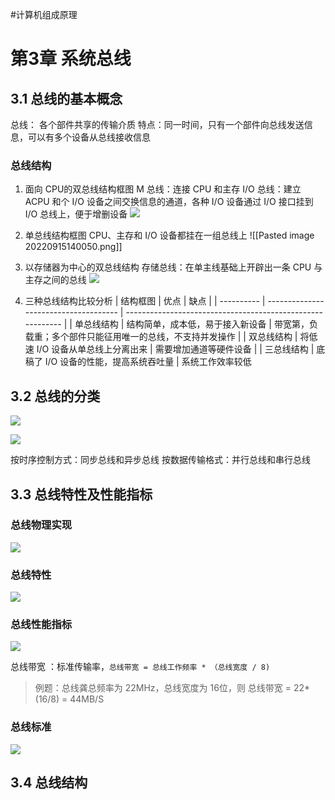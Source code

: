 #计算机组成原理

# 第3章 系统总线
## 3.1 总线的基本概念
总线： 各个部件共享的传输介质
特点：同一时间，只有一个部件向总线发送信息，可以有多个设备从总线接收信息
### 总线结构
1. 面向 CPU的双总线结构框图
M 总线：连接 CPU 和主存
I/O 总线：建立 ACPU 和个 I/O 设备之间交换信息的通道，各种 I/O 设备通过 I/O 接口挂到 I/O 
        总线上，便于增删设备
![](https://raw.githubusercontent.com/Anlieh/PicBucket/master/20220915142137.png)

2. 单总线结构框图
CPU、主存和 I/O 设备都挂在一组总线上
![[Pasted image 20220915140050.png]]

3. 以存储器为中心的双总线结构
存储总线：在单主线基础上开辟出一条 CPU 与主存之间的总线
![](https://raw.githubusercontent.com/Anlieh/PicBucket/master/20220915140943.png)

4. 三种总线结构比较分析
| 结构框图   | 优点                                  | 缺点                                                       |
| ---------- | ------------------------------------- | ---------------------------------------------------------- |
| 单总线结构 | 结构简单，成本低，易于接入新设备      | 带宽第，负载重；多个部件只能征用唯一的总线，不支持并发操作 |
| 双总线结构 | 将低速 I/O 设备从单总线上分离出来     | 需要增加通道等硬件设备                                     |
| 三总线结构 | 底稿了 I/O 设备的性能，提高系统吞吐量 | 系统工作效率较低

## 3.2 总线的分类

![](https://raw.githubusercontent.com/Anlieh/PicBucket/master/20220915143336.png)

![](https://raw.githubusercontent.com/Anlieh/PicBucket/master/20220915143409.png)

按时序控制方式：同步总线和异步总线
按数据传输格式：并行总线和串行总线

## 3.3 总线特性及性能指标
### 总线物理实现
![](https://raw.githubusercontent.com/Anlieh/PicBucket/master/20220915144357.png)

### 总线特性
![](https://raw.githubusercontent.com/Anlieh/PicBucket/master/20220915144417.png)

### 总线性能指标

![](https://raw.githubusercontent.com/Anlieh/PicBucket/master/20220915144427.png)

总线带宽 ：标准传输率，`总线带宽 = 总线工作频率 * （总线宽度 / 8)` 

> 例题：总线龚总频率为 22MHz，总线宽度为 16位，则 总线带宽 = 22*(16/8) = 44MB/S

### 总线标准
![](https://raw.githubusercontent.com/Anlieh/PicBucket/master/20220915144837.png)

## 3.4 总线结构
